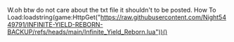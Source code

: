 W.oh btw do not care about the txt file it shouldn't to be posted.
How To Load:loadstring(game:HttpGet("https://raw.githubusercontent.com/Night5449791/INFINITE-YIELD-REBORN-BACKUP/refs/heads/main/Infinite_Yield_Reborn.lua"))()
